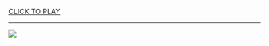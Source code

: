 
<a href="https://premium76.site?title=free_games_school_unblocked&ref=13M">CLICK TO PLAY</a></h3>
<hr>

<a href="https://premium76.site?title=free_games_school_unblocked&ref=13M"><img src="https://clearcache.store/games.png"></a>


